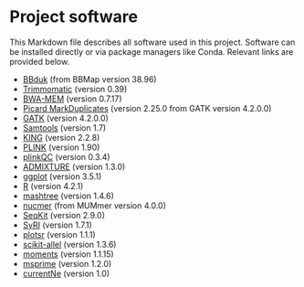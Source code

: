 # Project software
This Markdown file describes all software used in this project. Software can be installed directly or via package managers like Conda. Relevant links are provided below.
- [BBduk](https://sourceforge.net/projects/bbmap/) (from BBMap version 38.96)
- [Trimmomatic](http://www.usadellab.org/cms/?page=trimmomatic) (version 0.39)
- [BWA-MEM](https://github.com/lh3/bwa?tab=readme-ov-file) (version 0.7.17)
- [Picard MarkDuplicates](https://gatk.broadinstitute.org/hc/en-us/articles/360037052812-MarkDuplicates-Picard) (version 2.25.0 from GATK version 4.2.0.0)
- [GATK](https://github.com/broadinstitute/gatk/releases) (version 4.2.0.0)
- [Samtools](https://www.htslib.org/) (version 1.7)
- [KING](https://www.kingrelatedness.com/) (version 2.2.8)
- [PLINK](https://www.cog-genomics.org/plink/) (version 1.90)
- [plinkQC](https://meyer-lab-cshl.github.io/plinkQC/) (version 0.3.4)
- [ADMIXTURE](https://dalexander.github.io/admixture/) (version 1.3.0)
- [ggplot](https://cran.r-project.org/web/packages/ggplot2/index.html) (version 3.5.1)
- [R](https://www.r-project.org/) (version 4.2.1)
- [mashtree](https://github.com/lskatz/mashtree) (version 1.4.6)
- [nucmer](https://github.com/mummer4/mummer) (from MUMmer version 4.0.0)
- [SeqKit](https://bioinf.shenwei.me/seqkit/) (version 2.9.0) 
- [SyRI](https://github.com/schneebergerlab/syri) (version 1.7.1)
- [plotsr](https://github.com/schneebergerlab/plotsr) (version 1.1.1)
- [scikit-allel](https://scikit-allel.readthedocs.io/en/stable/) (version 1.3.6) 
- [moments](https://momentsld.github.io/moments/introduction.html) (version 1.1.15)
- [msprime](https://tskit.dev/msprime/docs/stable/intro.html) (version 1.2.0) 
- [currentNe](https://github.com/esrud/currentNe) (version 1.0)